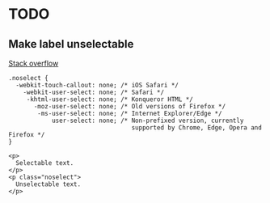 # TODO

## Make label unselectable

[Stack overflow](https://stackoverflow.com/questions/826782/how-to-disable-text-selection-highlighting)
```
.noselect {
  -webkit-touch-callout: none; /* iOS Safari */
    -webkit-user-select: none; /* Safari */
     -khtml-user-select: none; /* Konqueror HTML */
       -moz-user-select: none; /* Old versions of Firefox */
        -ms-user-select: none; /* Internet Explorer/Edge */
            user-select: none; /* Non-prefixed version, currently
                                  supported by Chrome, Edge, Opera and Firefox */
}
```

```
<p>
  Selectable text.
</p>
<p class="noselect">
  Unselectable text.
</p>
```